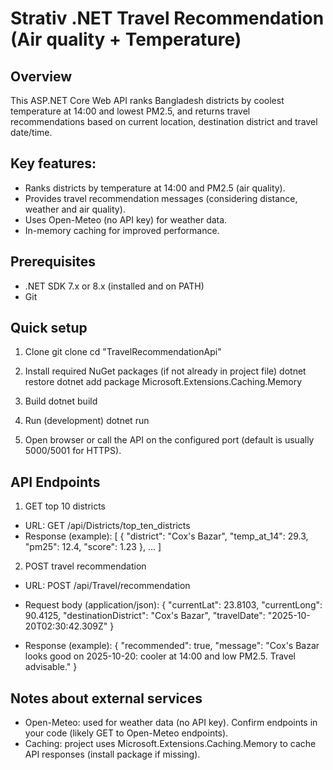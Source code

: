 # Strativ .NET Travel Recommendation (Air quality + Temperature)

## Overview
This ASP.NET Core Web API ranks Bangladesh districts by coolest temperature at 14:00 and lowest PM2.5, and returns travel recommendations based on current location, destination district and travel date/time.

## Key features:
- Ranks districts by temperature at 14:00 and PM2.5 (air quality).
- Provides travel recommendation messages (considering distance, weather and air quality).
- Uses Open-Meteo (no API key) for weather data.
- In-memory caching for improved performance.

## Prerequisites
- .NET SDK 7.x or 8.x (installed and on PATH)
- Git

## Quick setup
1. Clone
   git clone <repo-url>
   cd "TravelRecommendationApi"

2. Install required NuGet packages (if not already in project file)
   dotnet restore
   dotnet add package Microsoft.Extensions.Caching.Memory

3. Build
   dotnet build

4. Run (development)
   dotnet run

5. Open browser or call the API on the configured port (default is usually 5000/5001 for HTTPS).


## API Endpoints

1) GET top 10 districts
- URL:
  GET /api/Districts/top_ten_districts
- Response (example):
  [
    { "district": "Cox's Bazar", "temp_at_14": 29.3, "pm25": 12.4, "score": 1.23 },
    ...
  ]

2) POST travel recommendation
- URL:
  POST /api/Travel/recommendation
- Request body (application/json):
  {
    "currentLat": 23.8103,
    "currentLong": 90.4125,
    "destinationDistrict": "Cox's Bazar",
    "travelDate": "2025-10-20T02:30:42.309Z"
  }

- Response (example):
  {
    "recommended": true,
    "message": "Cox's Bazar looks good on 2025-10-20: cooler at 14:00 and low PM2.5. Travel advisable."
  }

## Notes about external services
- Open-Meteo: used for weather data (no API key). Confirm endpoints in your code (likely GET to Open-Meteo endpoints).
- Caching: project uses Microsoft.Extensions.Caching.Memory to cache API responses (install package if missing).




